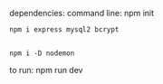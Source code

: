 dependencies:
command line:
    npm init
    
    
    npm i express mysql2 bcrypt
    
    
    npm i -D nodemon

to run:
    npm run dev
